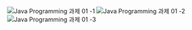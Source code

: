 ![Java Programming 과제 01 -1](https://user-images.githubusercontent.com/105068708/210259978-0beef1eb-4efa-4808-891e-9ce3a55d15f4.png)
![Java Programming 과제 01 -2](https://user-images.githubusercontent.com/105068708/210259982-98ec2c53-d0f7-47b5-942e-1ff5cf53164a.png)
![Java Programming 과제 01 -3](https://user-images.githubusercontent.com/105068708/210259983-58e4c658-8f60-4cd0-a5d1-6f37e8810435.png)
